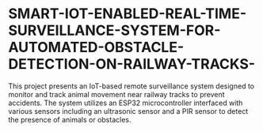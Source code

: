 # SMART-IOT-ENABLED-REAL-TIME-SURVEILLANCE-SYSTEM-FOR-AUTOMATED-OBSTACLE-DETECTION-ON-RAILWAY-TRACKS-
This project presents an IoT-based remote surveillance system designed to monitor and track animal movement near railway tracks to  prevent accidents. The system utilizes an ESP32 microcontroller interfaced with various sensors including an ultrasonic sensor and a PIR  sensor to detect the presence of animals or obstacles. 

